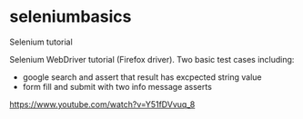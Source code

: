# seleniumbasics
Selenium tutorial

Selenium WebDriver tutorial (Firefox driver). Two basic test cases including: 
  - google search and assert that result has excpected string value
  - form fill and submit with two info message asserts
  
https://www.youtube.com/watch?v=Y51fDVvuq_8
